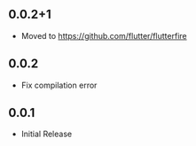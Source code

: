 ## 0.0.2+1

* Moved to https://github.com/flutter/flutterfire

## 0.0.2

* Fix compilation error

## 0.0.1

* Initial Release
